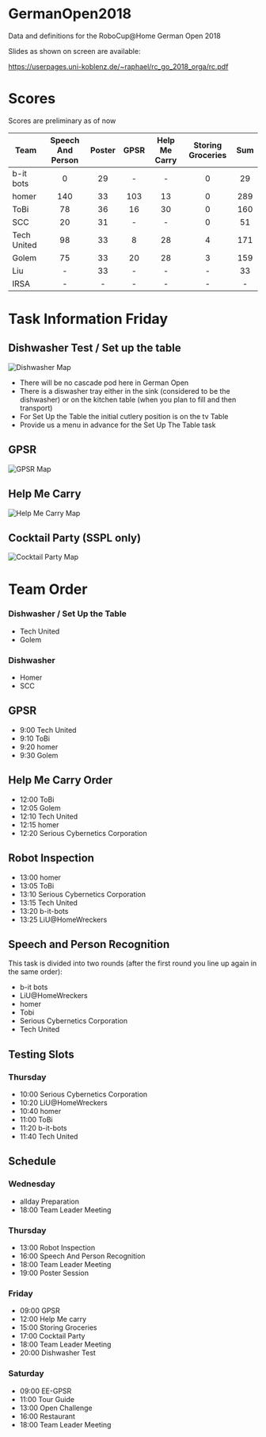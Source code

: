 # GermanOpen2018

Data and definitions for the RoboCup@Home German Open 2018

Slides as shown on screen are available:

https://userpages.uni-koblenz.de/~raphael/rc_go_2018_orga/rc.pdf

# Scores

Scores are preliminary as of now

| Team          | Speech And Person           | Poster | GPSR | Help Me Carry |Storing Groceries| Sum |
| ------------- |:---------------------------:|:------:|:----:|:-------------:|:---------------:|:---:|
| b-it bots     | 0                           | 29     | -    | -             | 0               | 29  |
| homer         | 140                         | 33     | 103  | 13            | 0               | 289 |
| ToBi          | 78                          | 36     | 16   | 30            | 0               | 160 |
| SCC           | 20                          | 31     | -    | -             | 0               | 51  |
| Tech United   | 98                          | 33     | 8    | 28            | 4               | 171 |
| Golem         | 75                          | 33     | 20   | 28            | 3               | 159 |
| Liu           | -                           | 33     | -    | -             | -               | 33  |
| IRSA          | -                           | -      | -    | -             | -               | -   |


# Task Information Friday

## Dishwasher Test / Set up the table

![Dishwasher Map](dishwasher/dishwasher_map.png "Dishwasher / Set Up the Table Map")

* There will be no cascade pod here in German Open
* There is a diswasher tray either in the sink (considered to be the dishwasher) 
  or on the kitchen table (when you plan to fill and then transport)
* For Set Up the Table the initial cutlery position is on the tv Table
* Provide us a menu in advance for the Set Up The Table task

## GPSR

![GPSR Map](gpsr/gpsr_map.png "GPSR Map")

## Help Me Carry

![Help Me Carry Map](help_me_carry/help_me_carry_map.png "Help Me Carry Map")

## Cocktail Party (SSPL only)

![Cocktail Party Map](cocktail_party/cocktail_party_map.png "Cocktail Party Map")

# Team Order

### Dishwasher / Set Up the Table

* Tech United
* Golem

### Dishwasher 

* Homer
* SCC

## GPSR

* 9:00 Tech United
* 9:10 ToBi
* 9:20 homer
* 9:30 Golem

## Help Me Carry Order

* 12:00 ToBi
* 12:05 Golem
* 12:10 Tech United
* 12:15 homer
* 12:20 Serious Cybernetics Corporation

## Robot Inspection

* 13:00 homer
* 13:05 ToBi
* 13:10 Serious Cybernetics Corporation
* 13:15 Tech United
* 13:20 b-it-bots
* 13:25 LiU@HomeWreckers

## Speech and Person Recognition

This task is divided into two rounds (after the first round you line up again in the same order):

* b-it bots
* LiU@HomeWreckers
* homer
* Tobi
* Serious Cybernetics Corporation
* Tech United

## Testing Slots

### Thursday

* 10:00 Serious Cybernetics Corporation
* 10:20 LiU@HomeWreckers
* 10:40 homer
* 11:00 ToBi
* 11:20 b-it-bots
* 11:40 Tech United

## Schedule

### Wednesday

* allday Preparation
* 18:00 Team Leader Meeting

### Thursday
* 13:00 Robot Inspection
* 16:00 Speech And Person Recognition
* 18:00 Team Leader Meeting
* 19:00 Poster Session

### Friday

* 09:00 GPSR
* 12:00 Help Me carry
* 15:00 Storing Groceries
* 17:00 Cocktail Party
* 18:00 Team Leader Meeting
* 20:00 Dishwasher Test

### Saturday

* 09:00 EE-GPSR
* 11:00 Tour Guide
* 13:00 Open Challenge
* 16:00 Restaurant
* 18:00 Team Leader Meeting

